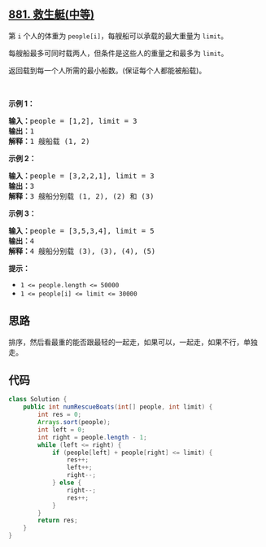 ## [881. 救生艇(中等)](https://leetcode-cn.com/problems/boats-to-save-people/)
<div class="notranslate"><p>第&nbsp;<code>i</code>&nbsp;个人的体重为&nbsp;<code>people[i]</code>，每艘船可以承载的最大重量为&nbsp;<code>limit</code>。</p>

<p>每艘船最多可同时载两人，但条件是这些人的重量之和最多为&nbsp;<code>limit</code>。</p>

<p>返回载到每一个人所需的最小船数。(保证每个人都能被船载)。</p>

<p>&nbsp;</p>

<p><strong>示例 1：</strong></p>

<pre><strong>输入：</strong>people = [1,2], limit = 3
<strong>输出：</strong>1
<strong>解释：</strong>1 艘船载 (1, 2)
</pre>

<p><strong>示例 2：</strong></p>

<pre><strong>输入：</strong>people = [3,2,2,1], limit = 3
<strong>输出：</strong>3
<strong>解释：</strong>3 艘船分别载 (1, 2), (2) 和 (3)
</pre>

<p><strong>示例 3：</strong></p>

<pre><strong>输入：</strong>people = [3,5,3,4], limit = 5
<strong>输出：</strong>4
<strong>解释：</strong>4 艘船分别载 (3), (3), (4), (5)</pre>

<p><strong>提示：</strong></p>

<ul>
	<li><code>1 &lt;=&nbsp;people.length &lt;= 50000</code></li>
	<li><code>1 &lt;= people[i] &lt;=&nbsp;limit &lt;= 30000</code></li>
</ul>
</div>

## 思路
排序，然后看最重的能否跟最轻的一起走，如果可以，一起走，如果不行，单独走。

## 代码
```java
class Solution {
    public int numRescueBoats(int[] people, int limit) {
        int res = 0;
        Arrays.sort(people);
        int left = 0;
        int right = people.length - 1;
        while (left <= right) {
            if (people[left] + people[right] <= limit) {
                res++;
                left++;
                right--;
            } else {
                right--;
                res++;
            }
        }
        return res;
    }
}
```
